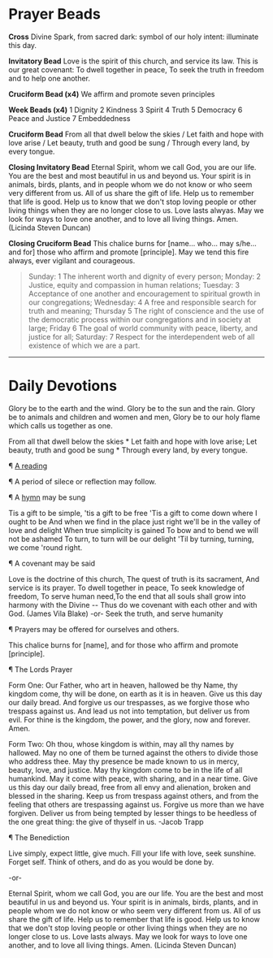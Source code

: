 # Prayer Beads
**Cross** 
Divine Spark, from sacred dark: symbol of our holy intent: illuminate this day.

**Invitatory Bead**
Love is the spirit of this church, and service its law. This is our great covenant: To dwell together in peace, To seek the truth in freedom and to help one another.

**Cruciform Bead (x4)**
We affirm and promote seven principles

**Week Beads (x4)**
1 Dignity 2 Kindness 3 Spirit 4 Truth 5 Democracy 6 Peace and Justice 7 Embeddedness

**Cruciform Bead**
From all that dwell below the skies / Let faith and hope with love arise / Let beauty, truth and good be sung / Through every land, by every tongue.

**Closing Invitatory Bead**
Eternal Spirit, whom we call God, you are our life.
You are the best and most beautiful in us and beyond us.
Your spirit is in animals, birds, plants, and in people whom
we do not know or who seem very different from us.
All of us share the gift of life.
Help us to remember that life is good.
Help us to know that we don't stop loving people or other living
things when they are no longer close to us.
Love lasts alwyas.
May we look for ways to love one another, and to love all living things.
Amen.
(Licinda Steven Duncan)

**Closing Cruciform Bead**
This chalice burns for [name... who... may s/he... and for] those who affirm and promote [principle]. May we tend this fire always, ever vigilant and courageous.

>Sunday: 1 The inherent worth and dignity of every person; Monday: 2 Justice, equity and compassion in human relations; Tuesday: 3 Acceptance of one another and encouragement to spiritual growth in our congregations; Wednesday: 4 A free and responsible search for truth and meaning; Thursday 5 The right of conscience and the use of the democratic process within our congregations and in society at large; Friday 6 The goal of world community with peace, liberty, and justice for all; Saturday: 7 Respect for the interdependent web of all existence of which we are a part.
---

# Daily Devotions

Glory be to the earth and the wind.
Glory be to the sun and the rain.
Glory be to animals and children and women and men,
Glory be to our holy flame which calls us together as one.

From all that dwell below the skies *
    Let faith and hope with love arise;
Let beauty, truth and good be sung *
   Through every land, by every tongue.
   
¶ [A reading](http://community.fortunecity.ws/roswell/vortex/401/library/365/365date.htm)

¶ A period of silece or reflection may follow.

¶ A [hymn](https://www.youtube.com/watch?v=kjFjxRdzuJc) may be sung

Tis a gift to be simple, 'tis a gift to be free
'Tis a gift to come down where I ought to be
And when we find in the place just right
we'll be in the valley of love and delight
When true simplicity is gained
To bow and to bend we will not be ashamed
To turn, to turn will be our delight
'Til by turning, turning, we come 'round right.

¶ A covenant may be said

Love is the doctrine of this church,
The quest of truth is its sacrament,
And service is its prayer.
To dwell together in peace,
To seek knowledge of freedom,
To serve human need,To the end that all souls shall grow into harmony with the Divine --
Thus do we covenant with each other and with God.
(James Vila Blake)
  -or-
Seek the truth, and serve humanity

¶ Prayers may be offered for ourselves and others.

This chalice burns for [name], and for those who affirm and promote [principle].

¶ The Lords Prayer

Form One: Our Father, who art in heaven, hallowed be thy Name, thy kingdom come, thy will be done, on earth as it is in heaven. Give us this day our daily bread. And forgive us our trespasses, as we forgive those who trespass against us. And lead us not into temptation, but deliver us from evil. For thine is the kingdom, the power, and the glory, now and forever. Amen.

Form Two: Oh thou, whose kingdom is within, may all thy names by hallowed. May no one of them be turned against the others to divide those who address thee. May thy presence be made known to us in mercy, beauty, love, and justice. May thy kingdom come to be in the life of all humankind. May it come with peace, with sharing, and in a near time. Give us this day our daily bread, free from all envy and alienation, broken and blessed in the sharing. Keep us from trespass against others, and from the feeling that others are trespassing against us. Forgive us more than we have forgiven. Deliver us from being tempted by lesser things to be heedless of the one great thing: the give of thyself in us. -Jacob Trapp

¶ The Benediction

Live simply, expect little, give much. Fill your life with love, seek sunshine. Forget self. Think of others, and do as you would be done by. 
   
   -or-

Eternal Spirit, whom we call God, you are our life. You are the best and most beautiful in us and beyond us. Your spirit is in animals, birds, plants, and in people whom we do not know or who seem very different from us. All of us share the gift of life. Help us to remember that life is good. Help us to know that we don't stop loving people or other living things when they are no longer close to us. Love lasts always. May we look for ways to love one another, and to love all living things. Amen. (Licinda Steven Duncan) 
